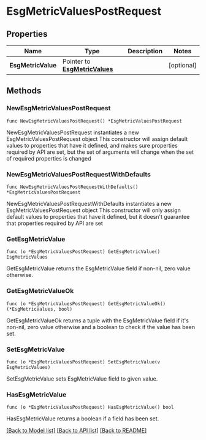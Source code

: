# EsgMetricValuesPostRequest

## Properties

Name | Type | Description | Notes
------------ | ------------- | ------------- | -------------
**EsgMetricValue** | Pointer to [**EsgMetricValues**](EsgMetricValues.md) |  | [optional] 

## Methods

### NewEsgMetricValuesPostRequest

`func NewEsgMetricValuesPostRequest() *EsgMetricValuesPostRequest`

NewEsgMetricValuesPostRequest instantiates a new EsgMetricValuesPostRequest object
This constructor will assign default values to properties that have it defined,
and makes sure properties required by API are set, but the set of arguments
will change when the set of required properties is changed

### NewEsgMetricValuesPostRequestWithDefaults

`func NewEsgMetricValuesPostRequestWithDefaults() *EsgMetricValuesPostRequest`

NewEsgMetricValuesPostRequestWithDefaults instantiates a new EsgMetricValuesPostRequest object
This constructor will only assign default values to properties that have it defined,
but it doesn't guarantee that properties required by API are set

### GetEsgMetricValue

`func (o *EsgMetricValuesPostRequest) GetEsgMetricValue() EsgMetricValues`

GetEsgMetricValue returns the EsgMetricValue field if non-nil, zero value otherwise.

### GetEsgMetricValueOk

`func (o *EsgMetricValuesPostRequest) GetEsgMetricValueOk() (*EsgMetricValues, bool)`

GetEsgMetricValueOk returns a tuple with the EsgMetricValue field if it's non-nil, zero value otherwise
and a boolean to check if the value has been set.

### SetEsgMetricValue

`func (o *EsgMetricValuesPostRequest) SetEsgMetricValue(v EsgMetricValues)`

SetEsgMetricValue sets EsgMetricValue field to given value.

### HasEsgMetricValue

`func (o *EsgMetricValuesPostRequest) HasEsgMetricValue() bool`

HasEsgMetricValue returns a boolean if a field has been set.


[[Back to Model list]](../README.md#documentation-for-models) [[Back to API list]](../README.md#documentation-for-api-endpoints) [[Back to README]](../README.md)


